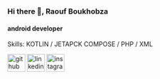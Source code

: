 ### Hi there 👋, Raouf Boukhobza
#### android developer

Skills: KOTLIN / JETAPCK COMPOSE / PHP / XML



[<img src='https://cdn.jsdelivr.net/npm/simple-icons@3.1.1/icons/github.svg' alt='github' height='40'>](https://github.com/Raouf-boukhobza)      [<img src='https://cdn.jsdelivr.net/npm/simple-icons@3.0.1/icons/linkedin.svg' alt='linkedin' height='40'>](https://www.linkedin.com/in/raouf-boukhobza/)       [<img src='https://cdn.jsdelivr.net/npm/simple-icons@3.0.1/icons/instagram.svg' alt='instagram' height='40'>](https://www.instagram.com/ra__o__uf_bou/)  
